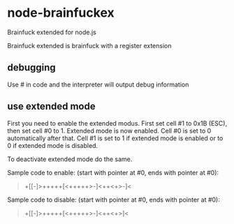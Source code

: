 node-brainfuckex
================

Brainfuck extended for node.js

Brainfuck extended is brainfuck with a register extension

debugging
---------
Use # in code and the interpreter will output debug information

use extended mode
-----------------

First you need to enable the extended modus. First set cell #1 to 0x1B (ESC), then set cell #0 to 1. Extended mode is now enabled. Cell #0 is set to 0 automatically after that. Cell #1 is set to 1 if extended mode is enabled or to 0 if extended mode is disabled.

To deactivate extended mode do the same.

Sample code to enable: (start with pointer at #0, ends with pointer at #0):
>+[[-]>+++++[<+++++>-]<++<+>-]<

Sample code to disable: (start with pointer at #0, ends with pointer at #0):
>+[[-]>+++++[<+++++>-]<++<+>]<
